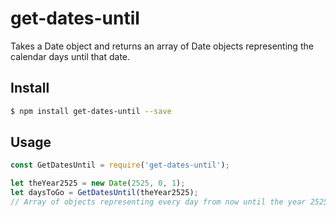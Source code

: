 # get-dates-until

Takes a Date object and returns an array of Date objects representing the calendar days until that date.

## Install

```sh
$ npm install get-dates-until --save
```

## Usage

```js
const GetDatesUntil = require('get-dates-until');

let theYear2525 = new Date(2525, 0, 1);
let daysToGo = GetDatesUntil(theYear2525);
// Array of objects representing every day from now until the year 2525
```
